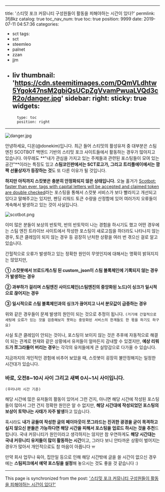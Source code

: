 
---
title: '스티밋 포크 커뮤니티 구성원들이 활동을 피해야하는 시간이 있다?'
permlink: 3fj8kz
catalog: true
toc_nav_num: true
toc: true
position: 9999
date: 2019-07-11 04:57:36
categories:
- sct
tags:
- sct
- steemleo
- palnet
- zzan
- jjm
- liv
thumbnail: 'https://cdn.steemitimages.com/DQmVLdhtw5Ygok47nsM2gbiQsUCpZgVvamPwuaLVQd3cR2o/danger.jpg'
sidebar:
    right:
        sticky: true
widgets:
    -
        type: toc
        position: right
---


![danger.jpg](https://cdn.steemitimages.com/DQmVLdhtw5Ygok47nsM2gbiQsUCpZgVvamPwuaLVQd3cR2o/danger.jpg)

안녕하세요, 디온(@donekim)입니다. 최근 들어 스티밋의 활성유저 중 대부분은 스팀엔진 SCOTBOT 백엔드 기반의 스티밋 포크 사이트들에서 활동하는 경우가 많아지고 있습니다. 아무래도 **"내가 관심을 가지고 있는 주제들과 관련된 포스팅들이 모여 있는 공간"**이라는 특징도 있고 **스팀코인판에서는 SCT로고가, 그리고 트리플에이에서는 깜짝 선물상자가 등장하는 것**도 또 다른 이유가 될 것입니다.

**하지만 아직까지 스캇봇은 충분히 안정화되지 않은 상태입니다.** 오늘 홀거가 [Scotbot: faster than ever, tags with capital letters will be accepted and claimed token are double checked](https://steemit.com/scotbot/@holger80/scotbot-faster-than-ever-tags-with-capital-letters-will-be-accepted-and-claimed-token-are-double-checked)라는 포스팅을 통해서 스캇봇 서비스가 보다 빨라지고 개선되고 있다고 말해주고는 있지만, 펜딩 리워드 토큰 수량을 산정함에 있어 여러가지 오류들이 계속해서 발생하고 있는 것이 사실입니다.

![scotbot.png](https://cdn.steemitimages.com/DQmehetexUGCPVHZ29Vzj3RSNXH1tzNSHRho6wDzBEJgdKa/scotbot.png)

이미 많은 분들이 보상의 반토막, 반의 반토막이 나는 경험을 하시기도 했고 어떤 경우에는 스팀 엔진 트라이브 사이트에서 작성한 포스팅이 새로고침을 하더라도 나타나지 않는 경우, 토큰 클레임이 되지 않는 경우 등 굉장히 난처한 상황을 여러 번 겪으신 걸로 알고 있습니다.

간헐적으로 오류가 발생하고 있는 정확한 원인이 무엇인지에 대해서는 명확히 밝혀지지는 않았지만, 

**① 스캇봇에서 브로드캐스팅 된 custom_json이 스팀 블록체인에 기록되지 않는 경우가 발생하는 경우**

**② 과부하가 걸리며 스팀엔진 사이드체인(스팀엔진의 중앙화된 노드)이 싱크가 일시적으로 끊어지는 경우**

**③ 일시적으로 스팀 블록체인과의 싱크가 끊어지고 나서 분모값이 급증하는 경우**

위와 같은 경우들이 문제 발생의 원인이 되는 것으로 추정이 됩니다. `(거기에 간헐적으로 세팅에 오류가 있는 것을 검증해보지 못하는 중앙화된 서비스의 한계들도 한 몫을 하기도 하구요)`

사실 토큰 클레임이 안되는 것이나, 포스팅이 보이지 않는 것은 추후에 자동적으로 해결이 되는 관계로 현재와 같은 상황에서 유저들이 얼마든지 감내할 수 있겠지만, **예상 리워드가 쪼그라들어 버리는 경우**는 각각의 유저들에게 큰 실망감으로 다가올 수 있습니다.


지금까지의 개인적인 경험에 비추어 보았을 때, 스캇봇이 굉장히 불안정해지는 일정한 시간대가 있습니다.

### 바로, **오전8~10시 사이 그리고 새벽 0시~1시 사이**입니다. 
`(우리나라 시간 기준)`

해당 시간에 많은 유저들의 활동이 있어서 그런 건지, 아니면 해당 시간에 작성된 포스팅들이 많아서 그런 건지 정확한 원인은 알 수 없지만, **해당 시간대에 작성되었던 포스팅의 보상이 토막나는 사태가 자주 발생**하고 있습니다.

혹시라도 **내가 공들여 작성한 글의 페이아웃이 쪼그라드는 진귀한 광경을 굳이 목격하고 싶지 않으신 분들은 가능하다면 해당 시간을 피해서 포스팅을 업로드 하시는 것을 추천**드립니다. 국내 커뮤니티가 원인이라고 생각하지는 않지만 참 우연하게도 **해당 시간대는 국내 커뮤니티 유저들이 많이 활동하는 시간**이고, 그러다 보니 안타까운 상황이 벌어지는 경우가 많아서 개인적으로도 참 마음이 아픕니다 ㅠ

만약 회사 업무나 육아, 집안일 등으로 인해 해당 시간밖에 글을 쓸 시간이 없으신 경우에는 **스팀피크에서 예약 포스팅을 설정**해 놓으시는 것도 좋을 것 같습니다 :)

- - -

This page is synchronized from the post: ['스티밋 포크 커뮤니티 구성원들이 활동을 피해야하는 시간이 있다?'](https://steemit.com/@donekim/3fj8kz)
